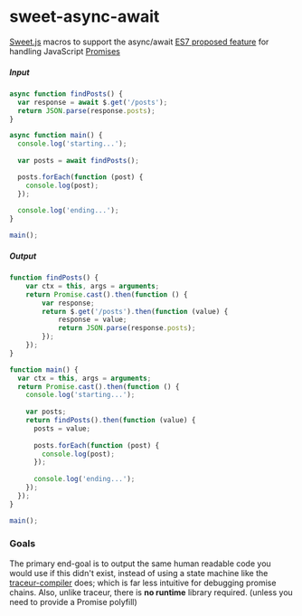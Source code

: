 sweet-async-await
=================

[Sweet.js](http://sweetjs.org/) macros to support the async/await [ES7 proposed feature](https://github.com/lukehoban/ecmascript-asyncawait) for handling JavaScript [Promises](https://www.promisejs.org/)


##### Input
```javascript
async function findPosts() {
  var response = await $.get('/posts');
  return JSON.parse(response.posts);
}

async function main() {
  console.log('starting...');
  
  var posts = await findPosts();

  posts.forEach(function (post) {
    console.log(post);
  });
  
  console.log('ending...');
}

main();
```
##### Output
```javascript
function findPosts() {
    var ctx = this, args = arguments;
    return Promise.cast().then(function () {
        var response;
        return $.get('/posts').then(function (value) {
            response = value;
            return JSON.parse(response.posts);
        });
    });
}

function main() {
  var ctx = this, args = arguments;
  return Promise.cast().then(function () {
    console.log('starting...');
    
    var posts;
    return findPosts().then(function (value) {
      posts = value;
      
      posts.forEach(function (post) {
        console.log(post);
      });
      
      console.log('ending...');
    });
  });
}

main();
```
### Goals
The primary end-goal is to output the same human readable code you would use if this didn't exist, instead of using a state machine like the [traceur-compiler](https://github.com/google/traceur-compiler) does; which is far less intuitive for debugging promise chains. Also, unlike traceur, there is **no runtime** library required. (unless you need to provide a Promise polyfill)

